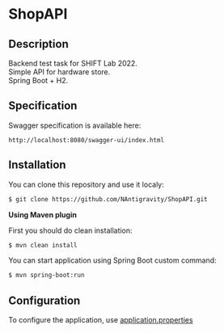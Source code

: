 # ShopAPI

## Description

Backend test task for SHIFT Lab 2022.  
Simple API for hardware store.  
Spring Boot + H2.

## Specification
Swagger specification is available here:
```
http://localhost:8080/swagger-ui/index.html
```

## Installation

You can clone this repository and use it localy:
```sh
$ git clone https://github.com/NAntigravity/ShopAPI.git
```

**Using Maven plugin**

First you should do clean installation:
```sh
$ mvn clean install
```
You can start application using Spring Boot custom command:
```sh
$ mvn spring-boot:run
```

## Configuration

To configure the application, use <a href="src/main/resources/application.properties">application.properties</a>
